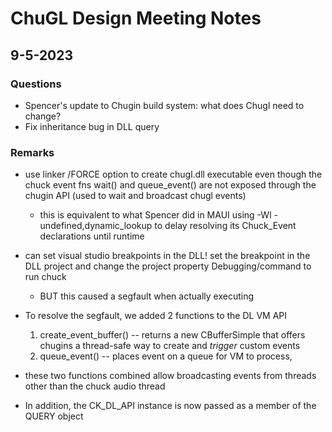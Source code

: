 # ChuGL Design Meeting Notes

## 9-5-2023

### Questions
- Spencer's update to Chugin build system: what does Chugl need to change?
- Fix inheritance bug in DLL query


### Remarks

- use linker /FORCE option to create chugl.dll executable even though the chuck event fns wait() and queue_event() are not exposed through the chugin API (used to wait and broadcast chugl events)
  - this is equivalent to what Spencer did in MAUI using -Wl -undefined,dynamic_lookup to delay resolving its Chuck_Event declarations until runtime

- can set visual studio breakpoints in the DLL! set the breakpoint in the DLL project and change the project property Debugging/command to run chuck
  - BUT this caused a segfault when actually executing

- To resolve the segfault, we added 2 functions to the DL VM API
  1. create_event_buffer()  -- returns a new CBufferSimple that offers chugins a thread-safe way to create and *trigger* custom events
  2. queue_event() -- places event on a queue for VM to process, 
- these two functions combined allow broadcasting events from threads other than the chuck audio thread
- In addition, the CK_DL_API instance is now passed as a member of the QUERY object

